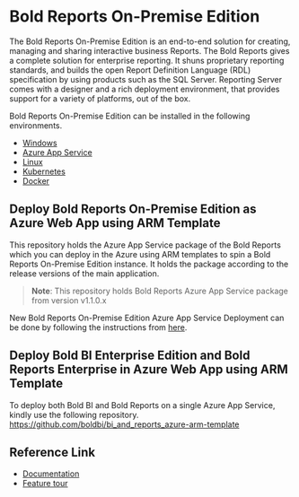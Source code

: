 # Bold Reports On-Premise Edition

 The Bold Reports On-Premise Edition is an end-to-end solution for creating, managing and sharing interactive business Reports. The Bold Reports gives a complete solution for enterprise reporting. It shuns proprietary reporting standards, and builds the open Report Definition Language (RDL) specification by using products such as the SQL Server. Reporting Server comes with a designer and a rich deployment environment, that provides support for a variety of platforms, out of the box.
 
Bold Reports On-Premise Edition can be installed in the following environments. 

* [Windows](https://help.boldreports.com/enterprise-reporting/administrator-guide/installation/windows-installer/?utm_source=github&utm_medium=backlinks)
* [Azure App Service](https://help.boldreports.com/enterprise-reporting/administrator-guide/installation/azure-app-service/?utm_source=github&utm_medium=backlinks)
* [Linux](https://help.boldreports.com/enterprise-reporting/administrator-guide/installation/deploy-in-linux/?utm_source=github&utm_medium=backlinks)
* [Kubernetes](https://help.boldreports.com/enterprise-reporting/administrator-guide/installation/deploy-in-kubernetes/?utm_source=github&utm_medium=backlinks)
* [Docker](https://help.boldreports.com/enterprise-reporting/administrator-guide/installation/deploy-in-docker/?utm_source=github&utm_medium=backlinks)

## Deploy Bold Reports On-Premise Edition as Azure Web App using ARM Template

This repository holds the Azure App Service package of the Bold Reports which you can deploy in the Azure using ARM templates to spin a Bold Reports On-Premise Edition instance. It holds the package according to the release versions of the main application.

>**Note**: This repository holds Bold Reports Azure App Service package from version v1.1.0.x

New Bold Reports On-Premise Edition Azure App Service Deployment can be done by following the instructions from [here](https://help.boldreports.com/enterprise-reporting/administrator-guide/installation/azure-app-service/using-arm-template/?utm_source=github&utm_medium=backlinks).

## Deploy Bold BI Enterprise Edition and Bold Reports Enterprise in Azure Web App using ARM Template
To deploy both Bold BI and Bold Reports on a single Azure App Service, kindly use the following repository. <br/>
https://github.com/boldbi/bi_and_reports_azure-arm-template

## Reference Link

* [Documentation](https://help.boldreports.com/enterprise-reporting/administrator-guide/application-startup/?utm_source=github&utm_medium=backlinks)
* [Feature tour](https://www.boldreports.com/features/?utm_source=github&utm_medium=backlinks)
